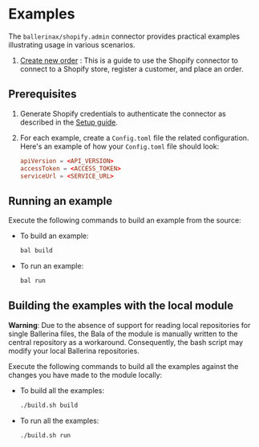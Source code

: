 # Examples

The `ballerinax/shopify.admin` connector provides practical examples illustrating usage in various scenarios.

1. [Create new order](https://github.com/ballerina-platform/module-ballerinax-shopify.admin/tree/main/examples/create-orders) : This is a guide to use the Shopify connector to connect to a Shopify store, register a customer, and place an order.

## Prerequisites

1. Generate Shopify credentials to authenticate the connector as described in the [Setup guide](https://github.com/ballerina-platform/module-ballerinax-shopify.admin/blob/main/README.md#setup-guide).

2. For each example, create a `Config.toml` file the related configuration. Here's an example of how your `Config.toml` file should look:

    ```toml
    apiVersion = <API_VERSION>
    accessToken = <ACCESS_TOKEN>
    serviceUrl = <SERVICE_URL>
    ```

## Running an example

Execute the following commands to build an example from the source:

* To build an example:

    ```bash
    bal build
    ```

* To run an example:

    ```bash
    bal run
    ```

## Building the examples with the local module

**Warning**: Due to the absence of support for reading local repositories for single Ballerina files, the Bala of the module is manually written to the central repository as a workaround. Consequently, the bash script may modify your local Ballerina repositories.

Execute the following commands to build all the examples against the changes you have made to the module locally:

* To build all the examples:

    ```bash
    ./build.sh build
    ```

* To run all the examples:

    ```bash
    ./build.sh run
    ```
